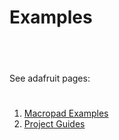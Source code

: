 # Examples
## &nbsp;
See adafruit pages:
#
1. [Macropad Examples](https://learn.adafruit.com/adafruit-macropad-rp2040/macropad-circuitpython-library)
2. [Project Guides](https://learn.adafruit.com/search?q=macropad)